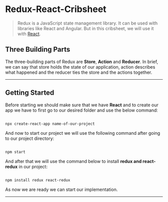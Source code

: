 # Redux-React-Cribsheet

> Redux is a JavaScript state management library. It can be used with libraries like React and Angular. But in this cribsheet, we will use it with [React](https://github.com/sayeemabdullah/React-Cribsheet#readme).


## Three Building Parts

The three-building parts of Redux are **Store**, **Action** and **Reducer**. In brief, we can say that store holds the state of our application, action describes what happened and the reducer ties the store and the actions together.

___

## Getting Started
 

Before starting we should make sure that we have **React** and to create our app we have to first go to our desired folder and use the below command:

``` shell

npx create-react-app name-of-our-project

```

And now to start our project we will use the following command after going to our project directory:

``` shell

npm start

```

And after that we will use the command below to install **redux and react-redux** in our project:

```shell

npm install redux react-redux 

```

As now we are ready we can start our implementation.

___
